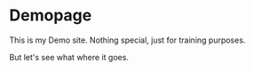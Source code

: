 # Demopage

This is my Demo site. Nothing special, just for training purposes.

But let's see what where it goes.

